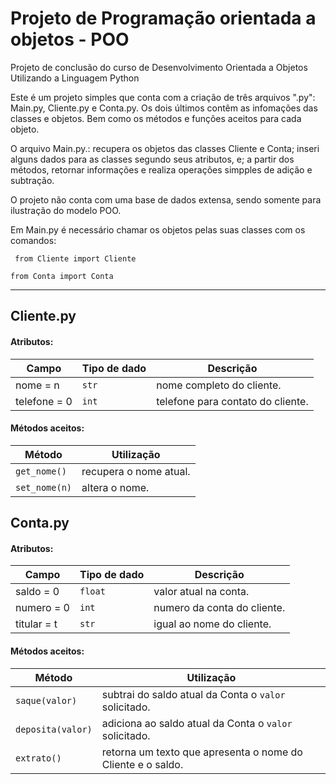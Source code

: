 # Projeto de Programação orientada a objetos - POO

Projeto de conclusão do curso de Desenvolvimento Orientada a Objetos Utilizando a Linguagem Python

Este é um projeto simples que conta com a criação de três arquivos ".py": Main.py, Cliente.py e Conta.py. Os dois últimos contêm as infomações das classes e objetos. Bem como os métodos e funções aceitos para cada objeto.

O arquivo Main.py.: recupera os objetos das classes Cliente e Conta; inseri alguns dados para as classes segundo seus atributos, e; a partir dos métodos, retornar informações e realiza operações simpples de adição e subtração.

O projeto não conta com uma base de dados extensa, sendo somente para ilustração do modelo POO.

Em Main.py é necessário chamar os objetos pelas suas classes com os comandos:

``` from Cliente import Cliente```

```from Conta import Conta```
___
## Cliente.py
#### Atributos:
|Campo | Tipo de dado | Descrição |
|-- |-- |--|
|nome = n      | ```str```| nome completo do cliente.         |
|telefone = 0  | ```int```| telefone para contato do cliente. |

#### Métodos aceitos:
| Método | Utilização |
|--|--|
|```get_nome()```  | recupera o nome atual.|
|```set_nome(n)``` | altera o nome.        |  

## Conta.py
#### Atributos:
|Campo | Tipo de dado | Descrição |
|-- |-- |--|
|saldo = 0  | ```float``` | valor atual na conta.      |
|numero = 0 | ```int```   | numero da conta do cliente.|
|titular = t| ```str```   | igual ao nome do cliente.  |

#### Métodos aceitos:
| Método | Utilização |
|--|--|
|```saque(valor)```    | subtrai do saldo atual da Conta o ```valor``` solicitado.   |
|```deposita(valor)``` | adiciona ao saldo atual da Conta o ```valor``` solicitado.  |
|```extrato()```       | retorna um texto que apresenta o nome do Cliente e o saldo. |
